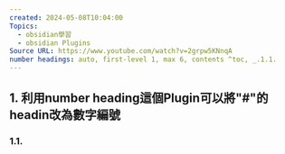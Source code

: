 ```yaml
---
created: 2024-05-08T10:04:00
Topics:
  - obsidian學習
  - obsidian Plugins
Source URL: https://www.youtube.com/watch?v=2grpw5KNnqA
number headings: auto, first-level 1, max 6, contents ^toc, _.1.1.
---
```

## 1. 利用number heading這個Plugin可以將"#"的headin改為數字編號
### 1.1. ###
